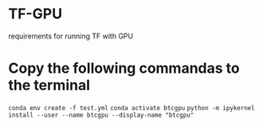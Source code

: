 # TF-GPU
requirements for running TF with GPU

# Copy the following commandas to the terminal 
`conda env create -f test.yml`
`conda activate btcgpu`
`python -m ipykernel install --user --name btcgpu --display-name "btcgpu"`

